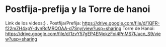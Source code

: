 # Postfija-prefija y la Torre de hanoi

Link de los videos:}
.
Postfija/Prefija: https://drive.google.com/file/d/1QFR-f22mZH4xpY-dvnRdMRQOAA-d7Sny/view?usp=sharing
Torre de Hanoi: https://drive.google.com/file/d/1zvY57gEP4ENjokzFoi4PnMS7fJucn_S9/view?usp=sharing


